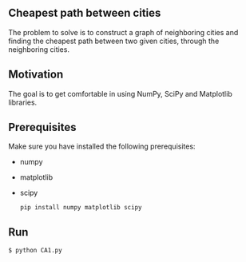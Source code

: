 ## Cheapest path between cities
The problem to solve is to construct a graph of neighboring cities and finding the cheapest path between two given cities, through the neighboring cities.

## Motivation
The goal is to get comfortable in using NumPy, SciPy and Matplotlib libraries. 

## Prerequisites
Make sure you have installed the following prerequisites:

 - numpy
 - matplotlib
 - scipy
 
    `pip install numpy matplotlib scipy`

## Run
`$ python CA1.py`
